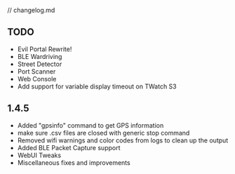 // changelog.md 

## TODO
- Evil Portal Rewrite!
- BLE Wardriving
- Street Detector
- Port Scanner
- Web Console
- Add support for variable display timeout on TWatch S3


## 1.4.5

- Added "gpsinfo" command to get GPS information
- make sure .csv files are closed with generic stop command
- Removed wifi warnings and color codes from logs to clean up the output
- Added BLE Packet Capture support
- WebUI Tweaks
- Miscellaneous fixes and improvements

